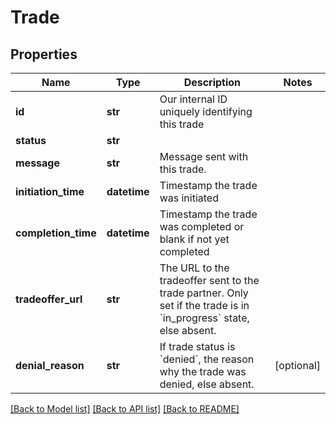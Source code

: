 # Trade

## Properties
Name | Type | Description | Notes
------------ | ------------- | ------------- | -------------
**id** | **str** | Our internal ID uniquely identifying this trade | 
**status** | **str** |  | 
**message** | **str** | Message sent with this trade. | 
**initiation_time** | **datetime** | Timestamp the trade was initiated | 
**completion_time** | **datetime** | Timestamp the trade was completed or blank if not yet completed  | 
**tradeoffer_url** | **str** | The URL to the tradeoffer sent to the trade partner. Only set if the trade is in &#x60;in_progress&#x60; state, else absent.  | 
**denial_reason** | **str** | If trade status is &#x60;denied&#x60;, the reason why the trade was denied, else absent.  | [optional] 

[[Back to Model list]](../README.md#documentation-for-models) [[Back to API list]](../README.md#documentation-for-api-endpoints) [[Back to README]](../README.md)


